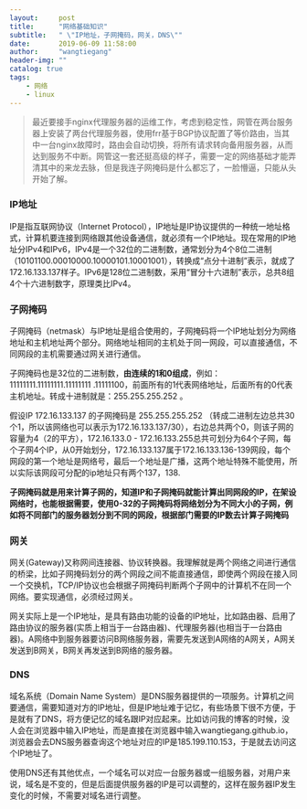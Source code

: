 ```yaml
---
layout:     post
title:      "网络基础知识"
subtitle:   " \"IP地址，子网掩码，网关，DNS\""
date:       2019-06-09 11:58:00
author:     "wangtiegang"
header-img: ""
catalog: true
tags:
    - 网络
    - linux
---
```


> 最近要接手nginx代理服务器的运维工作，考虑到稳定性，网管在两台服务器上安装了两台代理服务器，使用frr基于BGP协议配置了等价路由，当其中一台nginx故障时，路由会自动切换，将所有请求转向备用服务器，从而达到服务不中断。网管这一套还挺高级的样子，需要一定的网络基础才能弄清其中的来龙去脉，但是我连子网掩码是什么都忘了，一脸懵逼，只能从头开始了解。

### IP地址
IP是指互联网协议（Internet Protocol），IP地址是IP协议提供的一种统一地址格式，计算机要连接到网络跟其他设备通信，就必须有一个IP地址。现在常用的IP地址分IPv4和IPv6，IPv4是一个32位的二进制数，通常划分为4个8位二进制（10101100.00010000.10000101.10001001），转换成“点分十进制”表示，就成了172.16.133.137样子。IPv6是128位二进制数，采用“冒分十六进制”表示，总共8组4个十六进制数字，原理类比IPv4。

### 子网掩码
子网掩码（netmask）与IP地址是组合使用的，子网掩码将一个IP地址划分为网络地址和主机地址两个部分。网络地址相同的主机处于同一网段，可以直接通信，不同网段的主机需要通过网关进行通信。

子网掩码也是32位的二进制数，**由连续的1和0组成**，例如：11111111.11111111.11111111 .11111100，前面所有的1代表网络地址，后面所有的0代表主机地址。转成十进制就是：255.255.255.252 。

假设IP 172.16.133.137 的子网掩码是 255.255.255.252 （转成二进制左边总共30个1，所以该网络也可以表示为172.16.133.137/30），右边总共两个0，则该子网的容量为4（2的平方），172.16.133.0 - 172.16.133.255总共可划分为64个子网，每个子网4个IP，从0开始划分，172.16.133.137属于172.16.133.136-139网段，每个网段的第一个地址是网络号，最后一个地址是广播，这两个地址特殊不能使用，所以实际该网段可分配的ip地址只有两个137，138.

**子网掩码就是用来计算子网的，知道IP和子网掩码就能计算出同网段的IP，在架设网络时，也能根据需要，使用0-32的子网掩码将网络划分为不同大小的子网，例如将不同部门的服务器划分到不同的网段，根据部门需要的IP数去计算子网掩码**

### 网关
网关(Gateway)又称网间连接器、协议转换器。我理解就是两个网络之间进行通信的桥梁，比如子网掩码划分的两个网段之间不能直接通信，即使两个网段在接入同一个交换机，TCP/IP协议也会根据子网掩码判断两个子网中的计算机不在同一个网络。要实现通信，必须经过网关。

网关实际上是一个IP地址，是具有路由功能的设备的IP地址，比如路由器、启用了路由协议的服务器(实质上相当于一台路由器)、代理服务器(也相当于一台路由器)。A网络中到服务器要访问B网络服务器，需要先发送到A网络的A网关，A网关发送到B网关，B网关再发送到B网络的服务器。

### DNS
域名系统（Domain Name System）是DNS服务器提供的一项服务。计算机之间要通信，需要知道对方的IP地址，但是IP地址难于记忆，有些场景下很不方便，于是就有了DNS，将方便记忆的域名跟IP对应起来。比如访问我的博客的时候，没人会在浏览器中输入IP地址，而是直接在浏览器中输入wangtiegang.github.io，浏览器会去DNS服务器查询这个地址对应的IP是185.199.110.153，于是就去访问这个IP地址了。

使用DNS还有其他优点，一个域名可以对应一台服务器或一组服务器，对用户来说，域名是不变的，但是后面提供服务器的IP是可以调整的，这样在服务器IP发生变化的时候，不需要对域名进行调整。